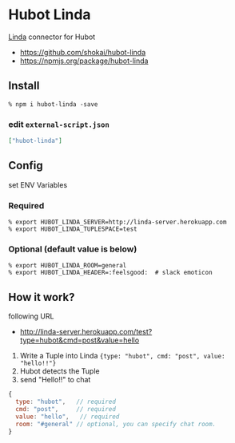 Hubot Linda
===========
[Linda](https://www.npmjs.com/package/linda) connector for Hubot

- https://github.com/shokai/hubot-linda
- https://npmjs.org/package/hubot-linda


Install
-------

    % npm i hubot-linda -save

### edit `external-script.json`

```json
["hubot-linda"]
```


Config
------

set ENV Variables

### Required

    % export HUBOT_LINDA_SERVER=http://linda-server.herokuapp.com
    % export HUBOT_LINDA_TUPLESPACE=test

### Optional (default value is below)

    % export HUBOT_LINDA_ROOM=general
    % export HUBOT_LINDA_HEADER=:feelsgood:  # slack emoticon


## How it work?

following URL
- http://linda-server.herokuapp.com/test?type=hubot&cmd=post&value=hello

1. Write a Tuple into Linda `{type: "hubot", cmd: "post", value: "hello!!"}`
2. Hubot detects the Tuple
3. send "Hello!!" to chat

```javascript
{
  type: "hubot",   // required
  cmd: "post",     // required
  value: "hello",   // required
  room: "#general" // optional, you can specify chat room.
}
```